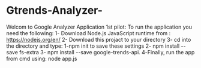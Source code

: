 # Gtrends-Analyzer-
Welcom to Google Analyzer Application 1st pilot:
To run the application you need the following:
1- Download Node.js JavaScript runtime from : https://nodejs.org/en/ 
2- Download this projact to your directory
3- cd into the directory and type:
     1-npm init to save these settings 2- npm install --save fs-extra 3- npm install --save google-trends-api.
4-Finally, run the app from cmd using: node app.js

